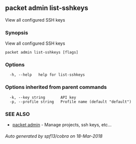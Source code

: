 ## packet admin list-sshkeys

View all configured SSH keys

### Synopsis

View all configured SSH keys

```
packet admin list-sshkeys [flags]
```

### Options

```
  -h, --help   help for list-sshkeys
```

### Options inherited from parent commands

```
  -k, --key string       API key
  -p, --profile string   Profile name (default "default")
```

### SEE ALSO

* [packet admin](packet_admin.md)	 - Manage projects, ssh keys, etc...

###### Auto generated by spf13/cobra on 18-Mar-2018
